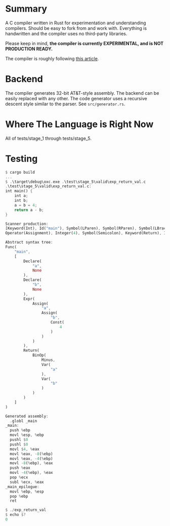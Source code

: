# Summary
A C compiler written in Rust for experimentation and understanding compilers. Should be easy to fork from and work with.
Everything is handwritten and the compiler uses no third-party libraries.

Please keep in mind, **the compiler is currently EXPERIMENTAL, and is NOT PRODUCTION READY.**

The compiler is roughly following [this article](https://norasandler.com/2017/11/29/Write-a-Compiler.html).

# Backend
The compiler generates 32-bit AT&T-style assembly. The backend can be easily replaced with any other. The code generator uses a recursive descent style similar
to the parser.
See `src/generator.rs`.

# Where The Language is Right Now
All of tests/stage_1 through tests/stage_5.

# Testing
```rs
$ cargo build
...
$ .\target\debug\oxc.exe .\test\stage_5\valid\exp_return_val.c
.\test\stage_5\valid\exp_return_val.c:
int main() {
    int a;
    int b;
    a = b = 4;
    return a - b;
}

Scanner production:
[Keyword(Int), Id("main"), Symbol(LParen), Symbol(RParen), Symbol(LBrace), Keyword(Int), Id("a"), Symbol(Semicolon), Keyword(Int), Id("b"), Symbol(Semicolon), Id("a"), Operator(Assignment), Id("b"),
Operator(Assignment), Integer(4), Symbol(Semicolon), Keyword(Return), Id("a"), Operator(Minus), Id("b"), Symbol(Semicolon), Symbol(RBrace)]

Abstract syntax tree:
Func(
    "main",
    [
        Declare(
            "a",
            None
        ),
        Declare(
            "b",
            None
        ),
        Expr(
            Assign(
                "a",
                Assign(
                    "b",
                    Const(
                        4
                    )
                )
            )
        ),
        Return(
            BinOp(
                Minus,
                Var(
                    "a"
                ),
                Var(
                    "b"
                )
            )
        )
    ]
)

Generated assembly:
  .globl _main
_main:
  push %ebp
  movl %esp, %ebp
  pushl $0
  pushl $0
  movl $4, %eax
  movl %eax, -8(%ebp)
  movl %eax, -4(%ebp)
  movl -8(%ebp), %eax
  push %eax
  movl -4(%ebp), %eax
  pop %ecx
  subl %ecx, %eax
_main_epilogue:
  movl %ebp, %esp
  pop %ebp
  ret

$ ./exp_return_val
$ echo $?
0
```
